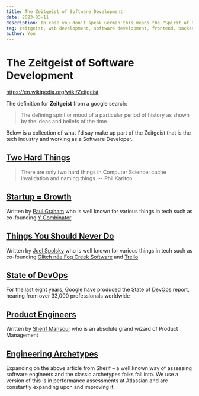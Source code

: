 ```yaml
---
title: The Zeitgeist of Software Development
date: 2023-03-11
description: In case you don't speak German this means the "Spirit of the age"
tag: zeitgeist, web development, software development, frontend, backend, devops
author: You
---
```


# The Zeitgeist of Software Development

https://en.wikipedia.org/wiki/Zeitgeist

The definition for **Zeitgeist** from a google search:

> The defining spirit or mood of a particular period of history as shown by the ideas and beliefs of the time.

Below is a collection of what I'd say make up part of the Zeitgeist that is the tech industry and working as a Software Developer.

## [Two Hard Things](https://martinfowler.com/bliki/TwoHardThings.html)

> There are only two hard things in Computer Science: cache invalidation and naming things.
> -- Phil Karlton

## [Startup = Growth](http://www.paulgraham.com/growth.html)

Written by [Paul Graham](https://twitter.com/paulg) who is well known for various things in tech such as co-founding [Y Combinator](https://www.ycombinator.com/)

## [Things You Should Never Do](https://www.joelonsoftware.com/2000/04/06/things-you-should-never-do-part-i/)

Written by [Joel Spolsky](https://twitter.com/spolsky) who is well known for various things in tech such as co-founding
[Glitch née Fog Creek Software](https://medium.com/make-better-software/fog-creek-is-now-glitch-8d0308aaf69e) and [Trello](https://trello.com/)

## [State of DevOps](https://cloud.google.com/devops/state-of-devops)

For the last eight years, Google have produced the State of [DevOps](https://www.atlassian.com/devops) report, hearing from over 33,000 professionals worldwide

## [Product Engineers](https://sherifmansour.medium.com/product-engineers-f424da766871)

Written by [Sherif Mansour](https://twitter.com/sherifmansour) who is an absolute grand wizard of Product Management

## [Engineering Archetypes](https://candor.co/articles/career-paths/engineer-archetypes-which-one-are-you)

Expanding on the above article from Sherif – a well known way of assessing software engineers and the classic archetypes folks fall into.
We use a version of this is in performance assessments at Atlassian and are constantly expanding upon and improving it.
